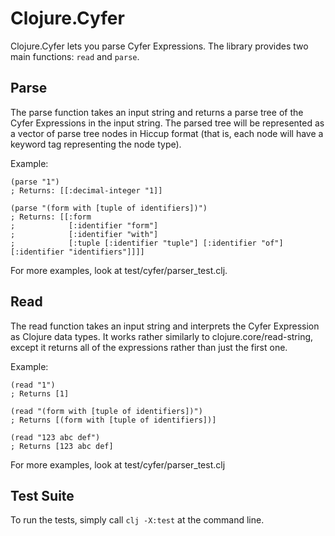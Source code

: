 # Clojure.Cyfer

Clojure.Cyfer lets you parse Cyfer Expressions. The library provides two main functions: ```read``` and ```parse```.

## Parse

The parse function takes an input string and returns a parse tree of the Cyfer Expressions in the input string. The parsed tree will be represented as a vector of parse tree nodes in Hiccup format (that is, each node will have a keyword tag representing the node type).

Example:
```
(parse "1")
; Returns: [[:decimal-integer "1]]

(parse "(form with [tuple of identifiers])")
; Returns: [[:form
;            [:identifier "form"]
;            [:identifier "with"]
;            [:tuple [:identifier "tuple"] [:identifier "of"] [:identifier "identifiers"]]]]
```

For more examples, look at test/cyfer/parser_test.clj.

## Read

The read function takes an input string and interprets the Cyfer Expression as Clojure data types. It works rather similarly to clojure.core/read-string, except it returns all of the expressions rather than just the first one.

Example:
```
(read "1")
; Returns [1]

(read "(form with [tuple of identifiers])")
; Returns [(form with [tuple of identifiers])]

(read "123 abc def")
; Returns [123 abc def]
```

For more examples, look at test/cyfer/parser_test.clj

## Test Suite
To run the tests, simply call ```clj -X:test``` at the command line.
